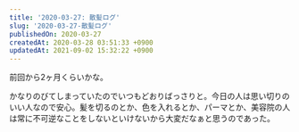 ```yaml
---
title: '2020-03-27: 散髪ログ'
slug: '2020-03-27-散髪ログ'
publishedOn: 2020-03-27
createdAt: 2020-03-28 03:51:33 +0900
updatedAt: 2021-09-02 15:32:22 +0900
---
```

前回から2ヶ月くらいかな。

かなりのびてしまっていたのでいつもどおりばっさりと。今日の人は思い切りのいい人なので安心。髪を切るのとか、色を入れるとか、パーマとか、美容院の人は常に不可逆なことをしないといけないから大変だなぁと思うのであった。
